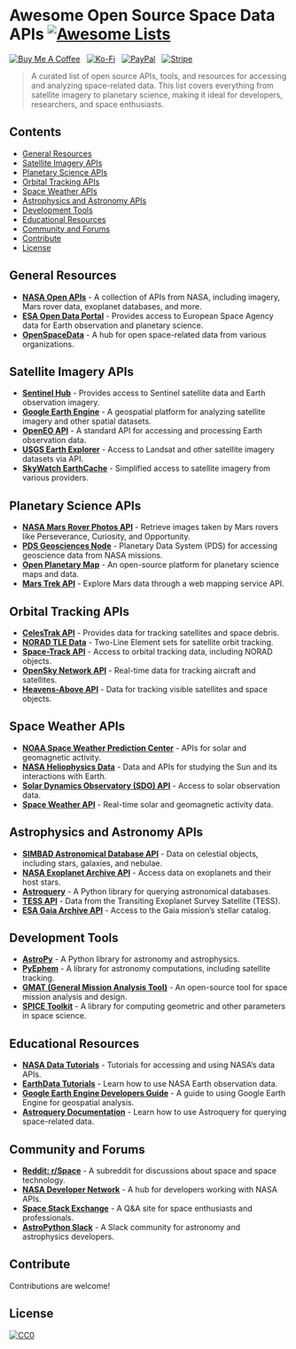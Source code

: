 # Awesome Open Source Space Data APIs [![Awesome Lists](https://srv-cdn.himpfen.io/badges/awesome-lists/awesomelists-flat.svg)](https://github.com/awesomelistsio/awesome)

[![Buy Me A Coffee](https://srv-cdn.himpfen.io/badges/buymeacoffee/buymeacoffee-flat.svg)](https://tinyurl.com/2h9aktmd) &nbsp; [![Ko-Fi](https://srv-cdn.himpfen.io/badges/kofi/kofi-flat.svg)](https://tinyurl.com/d4xnrptz) &nbsp; [![PayPal](https://srv-cdn.himpfen.io/badges/paypal/paypal-flat.svg)](https://tinyurl.com/mr22naua) &nbsp; [![Stripe](https://srv-cdn.himpfen.io/badges/stripe/stripe-flat.svg)](https://tinyurl.com/e8ymxdw3)

> A curated list of open source APIs, tools, and resources for accessing and analyzing space-related data. This list covers everything from satellite imagery to planetary science, making it ideal for developers, researchers, and space enthusiasts.

## Contents

- [General Resources](#general-resources)
- [Satellite Imagery APIs](#satellite-imagery-apis)
- [Planetary Science APIs](#planetary-science-apis)
- [Orbital Tracking APIs](#orbital-tracking-apis)
- [Space Weather APIs](#space-weather-apis)
- [Astrophysics and Astronomy APIs](#astrophysics-and-astronomy-apis)
- [Development Tools](#development-tools)
- [Educational Resources](#educational-resources)
- [Community and Forums](#community-and-forums)
- [Contribute](#contribute)
- [License](#license)

## General Resources

- **[NASA Open APIs](https://api.nasa.gov/)** - A collection of APIs from NASA, including imagery, Mars rover data, exoplanet databases, and more.
- **[ESA Open Data Portal](https://www.esa.int/Applications/Observing_the_Earth/Access_to_data)** - Provides access to European Space Agency data for Earth observation and planetary science.
- **[OpenSpaceData](https://openspacedata.org/)** - A hub for open space-related data from various organizations.

## Satellite Imagery APIs

- **[Sentinel Hub](https://www.sentinel-hub.com/)** - Provides access to Sentinel satellite data and Earth observation imagery.
- **[Google Earth Engine](https://earthengine.google.com/)** - A geospatial platform for analyzing satellite imagery and other spatial datasets.
- **[OpenEO API](https://openeo.org/)** - A standard API for accessing and processing Earth observation data.
- **[USGS Earth Explorer](https://earthexplorer.usgs.gov/)** - Access to Landsat and other satellite imagery datasets via API.
- **[SkyWatch EarthCache](https://earthcache.skymatics.com/)** - Simplified access to satellite imagery from various providers.

## Planetary Science APIs

- **[NASA Mars Rover Photos API](https://api.nasa.gov/)** - Retrieve images taken by Mars rovers like Perseverance, Curiosity, and Opportunity.
- **[PDS Geosciences Node](https://pds-geosciences.wustl.edu/)** - Planetary Data System (PDS) for accessing geoscience data from NASA missions.
- **[Open Planetary Map](https://openplanetary.org/)** - An open-source platform for planetary science maps and data.
- **[Mars Trek API](https://trek.nasa.gov/mars/)** - Explore Mars data through a web mapping service API.

## Orbital Tracking APIs

- **[CelesTrak API](https://celestrak.com/)** - Provides data for tracking satellites and space debris.
- **[NORAD TLE Data](https://www.celestrak.com/NORAD/elements/)** - Two-Line Element sets for satellite orbit tracking.
- **[Space-Track API](https://www.space-track.org/)** - Access to orbital tracking data, including NORAD objects.
- **[OpenSky Network API](https://opensky-network.org/)** - Real-time data for tracking aircraft and satellites.
- **[Heavens-Above API](https://heavens-above.com/)** - Data for tracking visible satellites and space objects.

## Space Weather APIs

- **[NOAA Space Weather Prediction Center](https://www.swpc.noaa.gov/products-and-data)** - APIs for solar and geomagnetic activity.
- **[NASA Heliophysics Data](https://heliophysicsdata.gsfc.nasa.gov/)** - Data and APIs for studying the Sun and its interactions with Earth.
- **[Solar Dynamics Observatory (SDO) API](https://sdo.gsfc.nasa.gov/)** - Access to solar observation data.
- **[Space Weather API](https://spaceweatherlive.com/en/)** - Real-time solar and geomagnetic activity data.

## Astrophysics and Astronomy APIs

- **[SIMBAD Astronomical Database API](http://simbad.u-strasbg.fr/simbad/)** - Data on celestial objects, including stars, galaxies, and nebulae.
- **[NASA Exoplanet Archive API](https://exoplanetarchive.ipac.caltech.edu/)** - Access data on exoplanets and their host stars.
- **[Astroquery](https://astroquery.readthedocs.io/)** - A Python library for querying astronomical databases.
- **[TESS API](https://tess.mit.edu/)** - Data from the Transiting Exoplanet Survey Satellite (TESS).
- **[ESA Gaia Archive API](https://www.cosmos.esa.int/web/gaia/)** - Access to the Gaia mission’s stellar catalog.

## Development Tools

- **[AstroPy](https://www.astropy.org/)** - A Python library for astronomy and astrophysics.
- **[PyEphem](https://pypi.org/project/ephem/)** - A library for astronomy computations, including satellite tracking.
- **[GMAT (General Mission Analysis Tool)](https://gmat.gsfc.nasa.gov/)** - An open-source tool for space mission analysis and design.
- **[SPICE Toolkit](https://naif.jpl.nasa.gov/naif/)** - A library for computing geometric and other parameters in space science.

## Educational Resources

- **[NASA Data Tutorials](https://data.nasa.gov/)** - Tutorials for accessing and using NASA’s data APIs.
- **[EarthData Tutorials](https://earthdata.nasa.gov/learn/data-tutorials)** - Learn how to use NASA Earth observation data.
- **[Google Earth Engine Developers Guide](https://developers.google.com/earth-engine/)** - A guide to using Google Earth Engine for geospatial analysis.
- **[Astroquery Documentation](https://astroquery.readthedocs.io/)** - Learn how to use Astroquery for querying space-related data.

## Community and Forums

- **[Reddit: r/Space](https://www.reddit.com/r/space/)** - A subreddit for discussions about space and space technology.
- **[NASA Developer Network](https://developers.nasa.gov/)** - A hub for developers working with NASA APIs.
- **[Space Stack Exchange](https://space.stackexchange.com/)** - A Q&A site for space enthusiasts and professionals.
- **[AstroPython Slack](https://astropy.org/slack.html)** - A Slack community for astronomy and astrophysics developers.

## Contribute

Contributions are welcome!

## License

[![CC0](https://mirrors.creativecommons.org/presskit/buttons/88x31/svg/by-sa.svg)](http://creativecommons.org/licenses/by-sa/4.0/)
